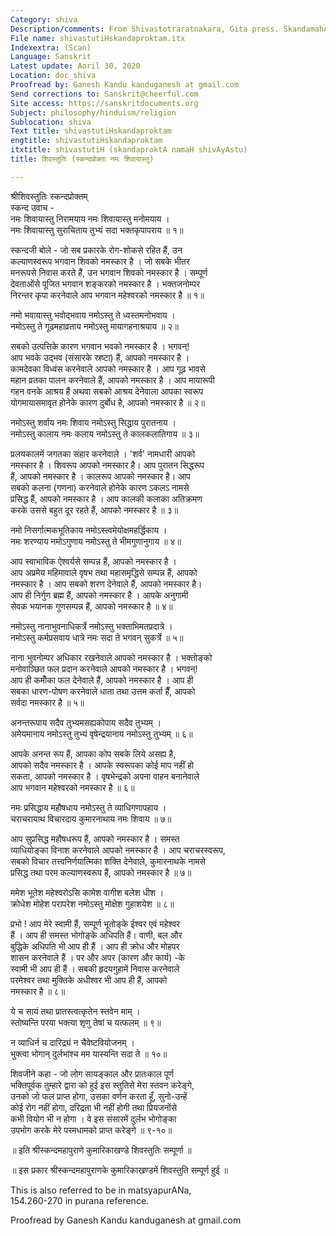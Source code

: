 ```yaml
---
Category: shiva
Description/comments: From Shivastotraratnakara, Gita press. SkandamahApurANe Kumarikakhande
File name: shivastutiHskandaproktam.itx
Indexextra: (Scan)
Language: Sanskrit
Latest update: Aoril 30, 2020
Location: doc_shiva
Proofread by: Ganesh Kandu kanduganesh at gmail.com
Send corrections to: Sanskrit@cheerful.com
Site access: https://sanskritdocuments.org
Subject: philosophy/hinduism/religion
Sublocation: shiva
Text title: shivastutiHskandaproktam
engtitle: shivastutiHskandaproktam
itxtitle: shivastutiH (skandaproktA namaH shivAyAstu)
title: शिवस्तुतिः (स्कन्दप्रोक्ता नमः शिवायास्तु)

---
```

  
 श्रीशिवस्तुतिः स्कन्दप्रोक्तम्   
स्कन्द उवाच -  
नमः शिवायास्तु निरामयाय नमः शिवायास्तु मनोमयाय ।  
नमः शिवायास्तु सुराचिताय तुभ्यं सदा भक्तकृपापराय ॥ १॥  
  
स्कन्दजी बोले - जो सब प्रकारके रोग-शोकसे रहित हैं, उन  
कल्याणस्वरूप भगवान शिवको नमस्कार है । जो सबके भीतर  
मनरूपसे निवास करते हैं, उन भगवान शिवको नमस्कार है । सम्पूर्ण  
देवताओंसे पूजित भगवान शङ्करको नमस्कार है । भक्तजनोम्पर  
निरन्तर कृपा करनेवाले आप भगवान महेश्वरको नमस्कार है ॥ १॥  
  
नमो भवायास्तु भवोद्भवाय नमोऽस्तु ते ध्वस्तमनोभवाय ।  
नमोऽस्तु ते गूढमहाव्रताय नमोऽस्तु मायागहनाश्रयाय ॥ २॥  
  
सबको उत्पत्तिके कारण भगवान भवको नमस्कार है  । भगवन्!  
आप भवके उद्भव (संसारके स्रष्टा) हैं, आपको नमस्कार है ।  
कामदेवका विध्वंस करनेवाले आपको नमस्कार है  । आप गूढ़ भावसे  
महान व्रतका पालन करनेवाले हैं, आपको नमस्कार है । आप मायारूपी  
गहन वनके आश्रय हैं अथवा सबको आश्रय देनेवाला आपका स्वरूप  
योगमायासमावृत होनेके कारण दुर्बोध है, आपको नमस्कार है ॥ २॥  
  
नमोऽस्तु शर्वाय नमः शिवाय नमोऽस्तु सिद्धाय पुरातनाय ।  
नमोऽस्तु कालाय नमः कलाय नमोऽस्तु ते कालकलातिगाय ॥ ३॥  
  
प्रलयकालमें जगतका संहार करनेवाले । 'शर्व' नामधारी आपको  
नमस्कार है । शिवरूप आपको नमस्कार है। आप पुरातन सिद्धरूप  
हैं, आपको नमस्कार है । कालरूप आपको नमस्कार है। आप  
सबको कलना (गणना) करनेवाले होनेके कारण ऽकलऽ नामसे  
प्रसिद्ध हैं, आपको नमस्कार है । आप कालकी कलाका अतिक्रमण  
करके उससे बहुत दूर रहते हैं, आपको नमस्कार है ॥ ३॥  
  
नमो निसर्गात्मकभूतिकाय नमोऽस्त्वमेयोक्षमहर्द्धिकाय ।  
नमः शरण्याय नमोऽगुणाय नमोऽस्तु ते भीमगुणानुगाय ॥ ४॥  
  
आप स्वाभाविक ऐश्वर्यसे सम्पन्न हैं, आपको नमस्कार है ।  
आप अप्रमेय महिमावाले वृषभ तथा महासमृद्धिसे सम्पन्न हैं, आपको  
नमस्कार है । आप सबको शरण देनेवाले हैं, आपको नमस्कार है।  
आप ही निर्गुण ब्रह्म हैं, आपको नमस्कार है । आपके अनुगामी  
सेवक भयानक गुणसम्पन्न हैं, आपको नमस्कार है ॥ ४॥  
  
नमोऽस्तु नानाभुवनाधिकर्त्रे नमोऽस्तु भक्ताभिमतप्रदात्रे ।  
नमोऽस्तु कर्मप्रसवाय धात्रे नमः सदा ते भगवन् सुकर्त्रे ॥ ५॥  
  
नाना भुवनोम्पर अधिकार रखनेवाले आपको नमस्कार है । भक्तोङ्को  
मनोवाञ्छित फल प्रदान करनेवाले आपको नमस्कार है । भगवन्!  
आप ही कमोँका फल देनेवाले हैं, आपको नमस्कार है । आप ही  
सबका धारण-पोषण करनेवाले धाता तथा उत्तम कर्ता हैँ, आपको  
सर्वदा नमस्कार है ॥ ५॥  
  
अनन्तरूपाय सदैव तुभ्यमसह्यकोपाय सदैव तुभ्यम् ।  
अमेयमानाय नमोऽस्तु तुभ्यं वृषेन्द्रयानाय नमोऽस्तु तुभ्यम् ॥ ६॥  
  
आपके अनन्त रूप हैं, आपका कोप सबके लिये असह्य है,  
आपको सदैव नमस्कार है । आपके स्वरूपका कोई माप नहीं हो  
सकता, आपको नमस्कार है । वृषभेन्द्रको अपना वाहन बनानेवाले  
आप भगवान महेश्वरको नमस्कार है ॥ ६॥  
  
नमः प्रसिद्धाय महौषधाय नमोऽस्तु ते व्याधिगणापहाय ।  
चराचरायाथ विचारदाय कुमारनाथाय नमः शिवाय ॥ ७॥  
  
आप सुप्रसिद्ध महौषधरूप हैं, आपको नमस्कार है । समस्त  
व्याधियोङ्का विनाश करनेवाले आपको नमस्कार है । आप चराचरस्वरूप,  
सबको विचार तत्त्वनिर्णयात्मिका शक्ति देनेवाले, कुमारनाथके नामसे  
प्रसिद्ध तथा परम कल्याणस्वरूप हैं, आपको नमस्कार है ॥ ७॥  
  
ममेश भूतेश महेश्वरोऽसि कामेश वागीश बलेश धीश ।  
क्रोधेश मोहेश परापरेश नमोऽस्तु मोक्षेश गुहाशयेश ॥ ८॥  
  
प्रभो ! आप मेरे स्वामी हैं, सम्पूर्ण भूतोङ्के ईश्वर एवं महेश्वर  
हैं । आप ही समस्त भोगोङ्के अधिपति हैं। वाणी, बल और  
बुद्धिके अधिपति भी आप ही हैं । आप ही क्रोध और मोहपर  
शासन करनेवाले हैं । पर और अपर (कारण और कार्य) -के  
स्वामी भी आप ही हैं । सबकी हृदयगुहामें निवास करनेवाले  
परमेश्वर तथा मुक्तिके अधीश्वर भी आप ही हैं, आपको  
नमस्कार है ॥ ८॥  
  
ये च सायं तथा प्रातस्त्वत्कृतेन स्तवेन माम् ।  
स्तोष्यन्ति परया भक्त्या शृणु तेषां च यत्फलम् ॥ ९॥  
  
न व्याधिर्न च दारिद्र्यं न चैवेष्टवियोजनम् ।  
भुक्त्वा भोगान् दुर्लभांश्च मम यास्यन्ति सदा ते ॥ १०॥  
  
शिवजीने कहा - जो लोग सायङ्काल और प्रातःकाल पूर्ण  
भक्तिपूर्वक तुम्हारे द्वारा को हुई इस स्तुतिसे मेरा स्तवन करेङ्गे,  
उनको जो फल प्राप्त होगा, उसका वर्णन करता हूँ, सुनो-उन्हें  
कोई रोग नहीं होगा, दरिद्रता भी नहीं होगी तथा प्रियजनोंसे  
कभी वियोग भी न होगा । वे इस संसारमें दुर्लभ भोगोङ्का  
उपभोग करके मेरे परमधामको प्राप्त करेङ्गे ॥ ९-१०॥  
  
॥ इति श्रीस्कन्दमहापुराणे कुमारिकाखण्डे शिवस्तुतिः सम्पूर्णा ॥  
  
॥ इस प्रकार श्रीस्कन्दमहापुराणके कुमारिकाखण्डमें शिवस्तुति सम्पूर्ण हुई ॥  
  
  
This is also referred to be in matsyapurANa,  
154.260-270 in purana reference.  
  
Proofread by Ganesh Kandu kanduganesh at gmail.com  
  
